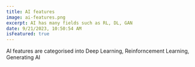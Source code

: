 ```yaml
---
title: AI features 
image: ai-features.png
excerpt: AI has many fields such as RL, DL, GAN
date: 9/21/2023, 10:50:54 AM
isFeatured: true 
---
```

AI features are categorised into Deep Learning, Reinforncement Learning, Generating AI